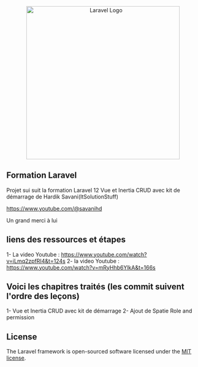 <p align="center"><a href="https://laravel.com" target="_blank"><img src="https://raw.githubusercontent.com/laravel/art/master/logo-lockup/5%20SVG/2%20CMYK/1%20Full%20Color/laravel-logolockup-cmyk-red.svg" width="400" alt="Laravel Logo"></a></p>

## Formation Laravel

Projet sui suit la formation Laravel 12 Vue et Inertia CRUD avec kit de démarrage de Hardik Savani(ItSolutionStuff)

https://www.youtube.com/@savanihd

Un grand merci à lui

## liens des ressources et étapes

1- La video Youtube : https://www.youtube.com/watch?v=iLmq2zpfRI4&t=124s
2- la video Youtube : https://www.youtube.com/watch?v=mRyHhb6YlkA&t=166s

## Voici les chapitres traités (les commit suivent l'ordre des leçons)

1- Vue et Inertia CRUD avec kit de démarrage
2- Ajout de Spatie Role and permission

## License

The Laravel framework is open-sourced software licensed under the [MIT license](https://opensource.org/licenses/MIT).
